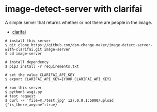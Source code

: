 # image-detect-server with clarifai

A simple server that returns whether or not there are people in the image.

- [clarifai](https://www.clarifai.com/)

```
# install this server
$ git clone https://github.com/dsm-change-maker/image-detect-server-with-clarifai.git image-server
$ cd image-server

# install dependency
$ pip3 install -r requirements.txt

# set the value CLARIFAI_API_KEY
$ export CLARIFAI_API_KEY={YOUR_CLARIFAI_API_KEY}

# run this server
$ python3 wsgi.py
# test request
$ curl -F 'file=@./test.jpg' 127.0.0.1:5000/upload
{"is_there_anyone":true}
```
